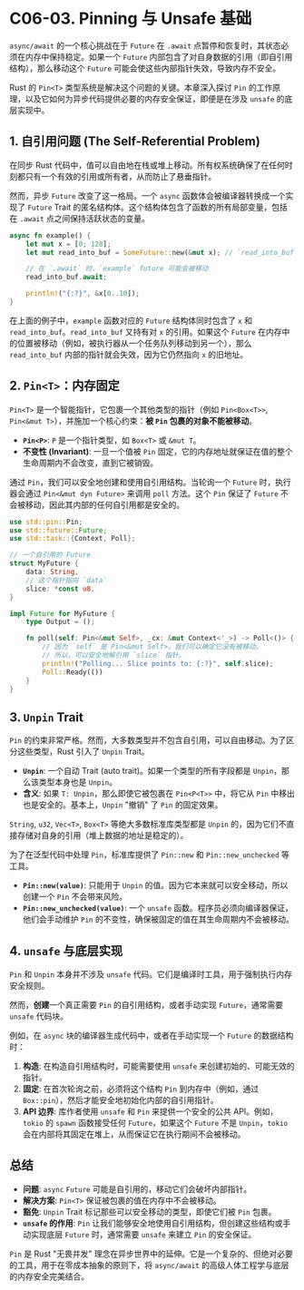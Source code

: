# C06-03. Pinning 与 Unsafe 基础

`async/await` 的一个核心挑战在于 `Future` 在 `.await` 点暂停和恢复时，其状态必须在内存中保持稳定。如果一个 `Future` 内部包含了对自身数据的引用（即自引用结构），那么移动这个 `Future` 可能会使这些内部指针失效，导致内存不安全。

Rust 的 `Pin<T>` 类型系统是解决这个问题的关键。本章深入探讨 `Pin` 的工作原理，以及它如何为异步代码提供必要的内存安全保证，即便是在涉及 `unsafe` 的底层实现中。

## 1. 自引用问题 (The Self-Referential Problem)

在同步 Rust 代码中，值可以自由地在栈或堆上移动。所有权系统确保了在任何时刻都只有一个有效的引用或所有者，从而防止了悬垂指针。

然而，异步 `Future` 改变了这一格局。一个 `async` 函数体会被编译器转换成一个实现了 `Future` Trait 的匿名结构体。这个结构体包含了函数的所有局部变量，包括在 `.await` 点之间保持活跃状态的变量。

```rust
async fn example() {
    let mut x = [0; 128];
    let mut read_into_buf = SomeFuture::new(&mut x); // `read_into_buf` 包含对 `x` 的引用

    // 在 `.await` 时，`example` future 可能会被移动
    read_into_buf.await;

    println!("{:?}", &x[0..10]);
}
```

在上面的例子中，`example` 函数对应的 `Future` 结构体同时包含了 `x` 和 `read_into_buf`。`read_into_buf` 又持有对 `x` 的引用。如果这个 `Future` 在内存中的位置被移动（例如，被执行器从一个任务队列移动到另一个），那么 `read_into_buf` 内部的指针就会失效，因为它仍然指向 `x` 的旧地址。

## 2. `Pin<T>`：内存固定

`Pin<T>` 是一个智能指针，它包裹一个其他类型的指针（例如 `Pin<Box<T>>`, `Pin<&mut T>`），并施加一个核心约束：**被 `Pin` 包裹的对象不能被移动**。

- **`Pin<P>`**: `P` 是一个指针类型，如 `Box<T>` 或 `&mut T`。
- **不变性 (Invariant)**: 一旦一个值被 `Pin` 固定，它的内存地址就保证在值的整个生命周期内不会改变，直到它被销毁。

通过 `Pin`，我们可以安全地创建和使用自引用结构。当轮询一个 `Future` 时，执行器会通过 `Pin<&mut dyn Future>` 来调用 `poll` 方法。这个 `Pin` 保证了 `Future` 不会被移动，因此其内部的任何自引用都是安全的。

```rust
use std::pin::Pin;
use std::future::Future;
use std::task::{Context, Poll};

// 一个自引用的 Future
struct MyFuture {
    data: String,
    // 这个指针指向 `data`
    slice: *const u8,
}

impl Future for MyFuture {
    type Output = ();

    fn poll(self: Pin<&mut Self>, _cx: &mut Context<'_>) -> Poll<()> {
        // 因为 `self` 是 Pin<&mut Self>，我们可以确定它没有被移动。
        // 所以，可以安全地解引用 `slice` 指针。
        println!("Polling... Slice points to: {:?}", self.slice);
        Poll::Ready(())
    }
}
```

## 3. `Unpin` Trait

`Pin` 的约束非常严格。然而，大多数类型并不包含自引用，可以自由移动。为了区分这些类型，Rust 引入了 `Unpin` Trait。

- **`Unpin`**: 一个自动 Trait (auto trait)。如果一个类型的所有字段都是 `Unpin`，那么该类型本身也是 `Unpin`。
- **含义**: 如果 `T: Unpin`，那么即使它被包裹在 `Pin<P<T>>` 中，将它从 `Pin` 中移出也是安全的。基本上，`Unpin` "撤销" 了 `Pin` 的固定效果。

`String`, `u32`, `Vec<T>`, `Box<T>` 等绝大多数标准库类型都是 `Unpin` 的，因为它们不直接存储对自身的引用（堆上数据的地址是稳定的）。

为了在泛型代码中处理 `Pin`，标准库提供了 `Pin::new` 和 `Pin::new_unchecked` 等工具。

- **`Pin::new(value)`**: 只能用于 `Unpin` 的值。因为它本来就可以安全移动，所以创建一个 `Pin` 不会带来风险。
- **`Pin::new_unchecked(value)`**: 一个 `unsafe` 函数。程序员必须向编译器保证，他们会手动维护 `Pin` 的不变性，确保被固定的值在其生命周期内不会被移动。

## 4. `unsafe` 与底层实现

`Pin` 和 `Unpin` 本身并不涉及 `unsafe` 代码。它们是编译时工具，用于强制执行内存安全规则。

然而，**创建**一个真正需要 `Pin` 的自引用结构，或者手动实现 `Future`，通常需要 `unsafe` 代码块。

例如，在 `async` 块的编译器生成代码中，或者在手动实现一个 `Future` 的数据结构时：
1. **构造**: 在构造自引用结构时，可能需要使用 `unsafe` 来创建初始的、可能无效的指针。
2. **固定**: 在首次轮询之前，必须将这个结构 `Pin` 到内存中（例如，通过 `Box::pin`），然后才能安全地初始化内部的自引用指针。
3. **API 边界**: 库作者使用 `unsafe` 和 `Pin` 来提供一个安全的公共 API。例如，`tokio` 的 `spawn` 函数接受任何 `Future`，如果这个 `Future` 不是 `Unpin`，`tokio` 会在内部将其固定在堆上，从而保证它在执行期间不会被移动。

## 总结

- **问题**: `async` `Future` 可能是自引用的，移动它们会破坏内部指针。
- **解决方案**: `Pin<T>` 保证被包裹的值在内存中不会被移动。
- **豁免**: `Unpin` Trait 标记那些可以安全移动的类型，即使它们被 `Pin` 包裹。
- **`unsafe` 的作用**: `Pin` 让我们能够安全地使用自引用结构，但创建这些结构或手动实现底层 `Future` 时，通常需要 `unsafe` 来建立 `Pin` 的安全保证。

`Pin` 是 Rust "无畏并发" 理念在异步世界中的延伸。它是一个复杂的、但绝对必要的工具，用于在零成本抽象的原则下，将 `async/await` 的高级人体工程学与底层的内存安全完美结合。 